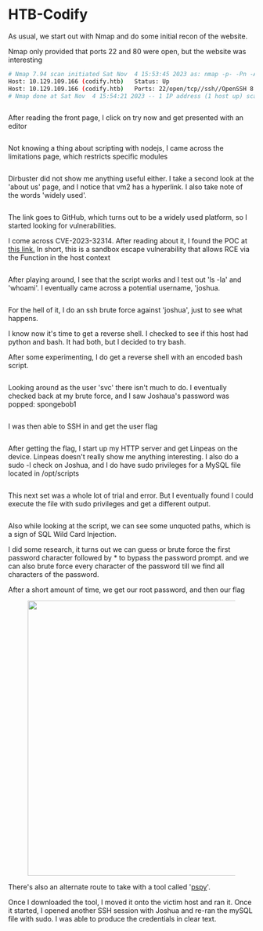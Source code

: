 # HTB-Codify

As usual, we start out with Nmap and do some initial recon of the website.

Nmap only provided that ports 22 and 80 were open, but the website was interesting

```bash
# Nmap 7.94 scan initiated Sat Nov  4 15:53:45 2023 as: nmap -p- -Pn -A -sC -T4 -oG nmap.txt 10.129.109.166
Host: 10.129.109.166 (codify.htb)	Status: Up
Host: 10.129.109.166 (codify.htb)	Ports: 22/open/tcp//ssh//OpenSSH 8.9p1 Ubuntu 3ubuntu0.4 (Ubuntu Linux; protocol 2.0)/, 80/open/tcp//http//Apache httpd 2.4.52/, 3000/open/tcp//http//Node.js Express framework/	Ignored State: closed (65532)
# Nmap done at Sat Nov  4 15:54:21 2023 -- 1 IP address (1 host up) scanned in 36.32 seconds
```

<figure><img src=".gitbook/assets/image (76).png" alt=""><figcaption></figcaption></figure>

After reading the front page, I click on try now and get presented with an editor

<figure><img src=".gitbook/assets/image (77).png" alt=""><figcaption></figcaption></figure>

Not knowing a thing about scripting with nodejs, I came across the limitations page, which restricts specific modules

<figure><img src=".gitbook/assets/image (78).png" alt=""><figcaption></figcaption></figure>

Dirbuster did not show me anything useful either. I take a second look at the 'about us' page, and I notice that vm2 has a hyperlink. I also take note of the words 'widely used'.

<figure><img src=".gitbook/assets/image (79).png" alt=""><figcaption></figcaption></figure>

The link goes to GitHub, which turns out to be a widely used platform, so I started looking for vulnerabilities.

I come across CVE-2023-32314. After reading about it, I found the POC at [this link.](https://gist.github.com/arkark/e9f5cf5782dec8321095be3e52acf5ac) In short, this is a sandbox escape vulnerability that allows RCE via the Function in the host context

<figure><img src=".gitbook/assets/image (80).png" alt=""><figcaption></figcaption></figure>

After playing around, I see that the script works and I test out 'ls -la' and 'whoami'. I eventually came across a potential username, 'joshua.

<figure><img src=".gitbook/assets/image (81).png" alt=""><figcaption></figcaption></figure>

For the hell of it, I do an ssh brute force against 'joshua', just to see what happens.

I know now it's time to get a reverse shell. I checked to see if this host had python and bash. It had both, but I decided to try bash.

After some experimenting, I do get a reverse shell with an encoded bash script.

<figure><img src=".gitbook/assets/image (82).png" alt=""><figcaption></figcaption></figure>

Looking around as the user 'svc' there isn't much to do. I eventually checked back at my brute force, and I saw Joshaua's password was popped: spongebob1

<figure><img src=".gitbook/assets/image (83).png" alt=""><figcaption></figcaption></figure>

I was then able to SSH in and get the user flag

<figure><img src=".gitbook/assets/image (84).png" alt=""><figcaption></figcaption></figure>

After getting the flag, I start up my HTTP server and get Linpeas on the device. Linpeas doesn't really show me anything interesting. I also do a sudo -l check on Joshua, and I do have sudo privileges for a MySQL file located in /opt/scripts

<figure><img src=".gitbook/assets/image (85).png" alt=""><figcaption></figcaption></figure>

This next set was a whole lot of trial and error. But I eventually found I could execute the file with sudo privileges and get a different output.

<figure><img src=".gitbook/assets/image (86).png" alt=""><figcaption></figcaption></figure>

Also while looking at the script, we can see some unquoted paths, which is a sign of SQL Wild Card Injection.

I did some research, it turns out we can guess or brute force the first password character followed by \* to bypass the password prompt. and we can also brute force every character of the password till we find all characters of the password.

After a short amount of time, we get our root password, and then our flag

<figure><img src=".gitbook/assets/image (87).png" alt="" width="561"><figcaption></figcaption></figure>

There's also an alternate route to take with a tool called '[pspy](https://github.com/DominicBreuker/pspy)'.

Once I downloaded the tool, I moved it onto the victim host and ran it. Once it started, I opened another SSH session with Joshua and re-ran the mySQL file with sudo. I was able to produce the credentials in clear text.

<figure><img src=".gitbook/assets/image (88).png" alt=""><figcaption></figcaption></figure>
